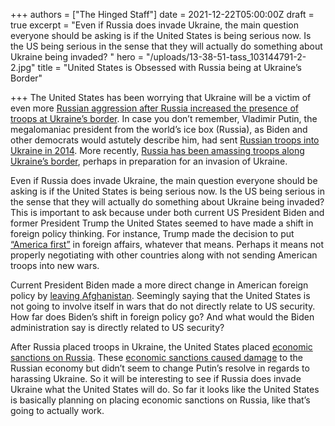 +++
authors = ["The Hinged Staff"]
date = 2021-12-22T05:00:00Z
draft = true
excerpt = "Even if Russia does invade Ukraine, the main question everyone should be asking is if the United States is being serious now. Is the US being serious in the sense that they will actually do something about Ukraine being invaded? "
hero = "/uploads/13-38-51-tass_103144791-2-2.jpg"
title = "United States is Obsessed with Russia being at Ukraine’s Border"

+++
The United States has been worrying that Ukraine will be a victim of even more [Russian aggression after Russia increased the presence of troops at Ukraine’s border](https://www.cnn.com/2021/12/07/politics/nuland-sfrc-us-russia-ukraine/index.html). In case you don’t remember, Vladimir Putin, the megalomaniac president from the world’s ice box (Russia), as Biden and other democrats would astutely describe him, had sent [Russian troops into Ukraine in 2014](https://www.cfr.org/global-conflict-tracker/conflict/conflict-ukraine). More recently, [Russia has been amassing troops along Ukraine’s border](https://www.cbsnews.com/news/russia-ukraine-news-what-you-need-to-know/), perhaps in preparation for an invasion of Ukraine.

Even if Russia does invade Ukraine, the main question everyone should be asking is if the United States is being serious now. Is the US being serious in the sense that they will actually do something about Ukraine being invaded? This is important to ask because under both current US President Biden and former President Trump the United States seemed to have made a shift in foreign policy thinking. For instance, Trump made the decision to put [“America first”](https://www.brookings.edu/blog/order-from-chaos/2019/01/04/america-first-is-only-making-the-world-worse-heres-a-better-approach/) in foreign affairs, whatever that means. Perhaps it means not properly negotiating with other countries along with not sending American troops into new wars.

Current President Biden made a more direct change in American foreign policy by [leaving Afghanistan](https://www.nytimes.com/2021/08/31/us/politics/biden-defends-afghanistan-withdrawal.html). Seemingly saying that the United States is not going to involve itself in wars that do not directly relate to US security. How far does Biden’s shift in foreign policy go? And what would the Biden administration say is directly related to US security?

After Russia placed troops in Ukraine, the United States placed [economic sanctions on Russia](https://sgp.fas.org/crs/row/IF10779.pdf). These [economic sanctions caused damage](https://www.atlanticcouncil.org/in-depth-research-reports/report/the-impact-of-western-sanctions-on-russia/) to the Russian economy but didn’t seem to change Putin’s resolve in regards to harassing Ukraine. So it will be interesting to see if Russia does invade Ukraine what the United States will do. So far it looks like the United States is basically planning on placing economic sanctions on Russia, like that’s going to actually work.